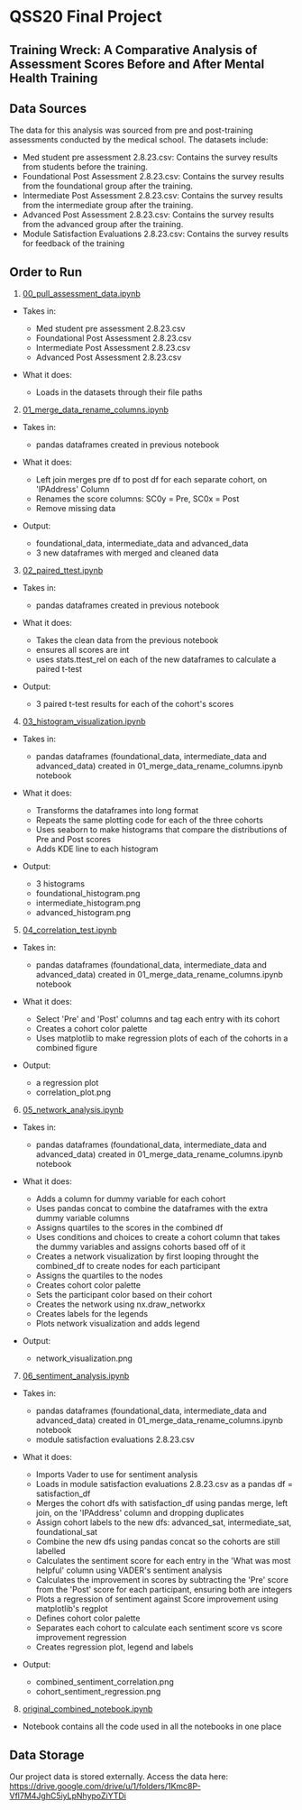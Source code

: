 # QSS20 Final Project 
## Training Wreck: A Comparative Analysis of Assessment Scores Before and After Mental Health Training

## Data Sources
The data for this analysis was sourced from pre and post-training assessments conducted by the medical school. The datasets include:

- Med student pre assessment 2.8.23.csv: Contains the survey results from students before the training.
- Foundational Post Assessment 2.8.23.csv: Contains the survey results from the foundational group after the training.
- Intermediate Post Assessment 2.8.23.csv: Contains the survey results from the intermediate group after the training.
- Advanced Post Assessment 2.8.23.csv: Contains the survey results from the advanced group after the training.
- Module Satisfaction Evaluations 2.8.23.csv: Contains the survey results for feedback of the training

## Order to Run

1. [00_pull_assessment_data.ipynb](https://github.com/mkmagee/final_proj_QSS20/blob/main/code/00_pull_assessment_data.ipynb)


- Takes in:
    - Med student pre assessment 2.8.23.csv
    - Foundational Post Assessment 2.8.23.csv
    - Intermediate Post Assessment 2.8.23.csv
    - Advanced Post Assessment 2.8.23.csv

- What it does:
    - Loads in the datasets through their file paths

2. [01_merge_data_rename_columns.ipynb](https://github.com/mkmagee/final_proj_QSS20/blob/main/code/01_merge_data_rename_columns.ipynb)

- Takes in:
    - pandas dataframes created in previous notebook

- What it does:
    - Left join merges pre df to post df for each separate cohort, on 'IPAddress' Column
    - Renames the score columns: SC0y = Pre, SC0x = Post
    - Remove missing data
 
- Output:
    - foundational_data, intermediate_data and advanced_data
    - 3 new dataframes with merged and cleaned data
 
3. [02_paired_ttest.ipynb](https://github.com/mkmagee/final_proj_QSS20/blob/main/code/02_paired_ttest.ipynb)


- Takes in:
    - pandas dataframes created in previous notebook

- What it does:
    - Takes the clean data from the previous notebook
    - ensures all scores are int
    - uses stats.ttest_rel on each of the new dataframes to calculate a paired t-test
 
- Output:
    - 3 paired t-test results for each of the cohort's scores
 
4. [03_histogram_visualization.ipynb](https://github.com/mkmagee/final_proj_QSS20/blob/main/code/03_histogram_visualization.ipynb)


- Takes in:
    - pandas dataframes (foundational_data, intermediate_data and advanced_data) created in 01_merge_data_rename_columns.ipynb notebook

- What it does:
    - Transforms the dataframes into long format
    - Repeats the same plotting code for each of the three cohorts
    - Uses seaborn to make histograms that compare the distributions of Pre and Post scores
    - Adds KDE line to each histogram

- Output:
    - 3 histograms
    - foundational_histogram.png
    - intermediate_histogram.png
    - advanced_histogram.png

5. [04_correlation_test.ipynb](https://github.com/mkmagee/final_proj_QSS20/blob/main/code/04_correlation_test.ipynb)

- Takes in:
    - pandas dataframes (foundational_data, intermediate_data and advanced_data) created in 01_merge_data_rename_columns.ipynb notebook

- What it does:
    - Select 'Pre' and 'Post' columns and tag each entry with its cohort
    - Creates a cohort color palette
    - Uses matplotlib to make regression plots of each of the cohorts in a combined figure

- Output:
    - a regression plot
    - correlation_plot.png
 
6. [05_network_analysis.ipynb](https://github.com/mkmagee/final_proj_QSS20/blob/main/code/05_network_analysis.ipynb)


- Takes in:
    - pandas dataframes (foundational_data, intermediate_data and advanced_data) created in 01_merge_data_rename_columns.ipynb notebook

- What it does:
    - Adds a column for dummy variable for each cohort
    - Uses pandas concat to combine the dataframes with the extra dummy variable columns
    - Assigns quartiles to the scores in the combined df
    - Uses conditions and choices to create a cohort column that takes the dummy variables and assigns cohorts based off of it
    - Creates a network visualization by first looping throught the combined_df to create nodes for each participant
    - Assigns the quartiles to the nodes
    - Creates cohort color palette
    - Sets the participant color based on their cohort
    - Creates the network using nx.draw_networkx
    - Creates labels for the legends
    - Plots network visualization and adds legend

- Output:
    - network_visualization.png
 
7. [06_sentiment_analysis.ipynb](https://github.com/mkmagee/final_proj_QSS20/blob/main/code/06_sentiment_analysis.ipynb)

- Takes in:
    - pandas dataframes (foundational_data, intermediate_data and advanced_data) created in 01_merge_data_rename_columns.ipynb notebook
    - module satisfaction evaluations 2.8.23.csv

- What it does:
    - Imports Vader to use for sentiment analysis
    - Loads in module satisfaction evaluations 2.8.23.csv as a pandas df = satisfaction_df
    - Merges the cohort dfs with satisfaction_df using pandas merge, left join, on the 'IPAddress' column and dropping duplicates
    - Assign cohort labels to the new dfs: advanced_sat, intermediate_sat, foundational_sat
    - Combine the new dfs using pandas concat so the cohorts are still labelled
    - Calculates the sentiment score for each entry in the 'What was most helpful' column using VADER's sentiment analysis
    - Calculates the improvement in scores by subtracting the 'Pre' score from the 'Post' score for each participant, ensuring both are integers
    - Plots a regression of sentiment against Score improvement using matplotlib's regplot
    - Defines cohort color palette
    - Separates each cohort to calculate each sentiment score vs score improvement regression
    - Creates regression plot, legend and labels

- Output:
    - combined_sentiment_correlation.png
    - cohort_sentiment_regression.png
 
8. [original_combined_notebook.ipynb](https://github.com/mkmagee/final_proj_QSS20/blob/main/code/original_combined_notebook.ipynb)
- Notebook contains all the code used in all the notebooks in one place


## Data Storage
Our project data is stored externally. Access the data here: https://drive.google.com/drive/u/1/folders/1Kmc8P-Vfl7M4JghC5iyLpNhypoZiYTDi 
